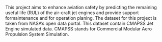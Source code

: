This project aims to enhance aviation safety by predicting the remaining useful life (RUL) of the air-craft jet engines and provide support formaintenance and for operation planing.
The dataset for this project is taken from NASA’s open data portal.
This dataset contain CMAPSS Jet Engine simulated data. CMAPSS stands for Commercial Modular Aero Propulsion System Simulation.
